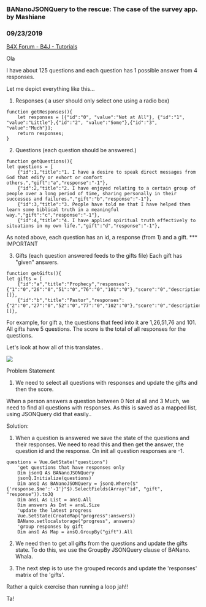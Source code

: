 ### BANanoJSONQuery to the rescue: The case of the survey app. by Mashiane
### 09/23/2019
[B4X Forum - B4J - Tutorials](https://www.b4x.com/android/forum/threads/109839/)

Ola  
  
I have about 125 questions and each question has 1 possible answer from 4 responses.  
  
Let me depict everything like this…  
  
1. Responses ( a user should only select one using a radio box)  
  

```B4X
function getResponses(){  
    let responses = [{"id":"0", "value":"Not at All"}, {"id":"1", "value":"Little"},{"id":"2", "value":"Some"},{"id":"3", "value":"Much"}];  
    return responses;  
}
```

  
  
2. Questions (each question should be answered.)  
  

```B4X
function getQuestions(){  
let questions = [  
    {"id":1,"title":"1. I have a desire to speak direct messages from God that edify or exhort or comfort others.","gift":"a","response":"-1"},  
    {"id":2,"title":"2. I have enjoyed relating to a certain group of people over a long period of time, sharing personally in their successes and failures.","gift":"b","response":"-1"},  
    {"id":3,"title":"3. People have told me that I have helped them learn some biblical truth in a meaningful way.","gift":"c","response":"-1"},  
    {"id":4,"title":"4. I have applied spiritual truth effectively to situations in my own life.","gift":"d","response":"-1"},
```

  
  
As noted above, each question has an id, a response (from 1) and a gift. \*\*\* IMPORTANT  
  
3. Gifts (each question answered feeds to the gifts file) Each gift has "given" answers.  
  

```B4X
function getGifts(){  
let gifts = [  
    {"id":"a","title":"Prophecy","responses":{"1":"0","26":"0","51":"0","76":"0","101":"0"},"score":"0","description":"","scriptures":[]},  
    {"id":"b","title":"Pastor","responses":{"2":"0","27":"0","52":"0","77":"0","102":"0"},"score":"0","description":"","scriptures":[]},
```

  
  
For example, for gift a, the questions that feed into it are 1,26,51,76 and 101. All gifts have 5 questions. The score is the total of all responses for the questions.  
  
Let's look at how all of this translates..  
  
![](https://www.b4x.com/android/forum/attachments/84150)   
  
Problem Statement  
  
1. We need to select all questions with responses and update the gifts and then the score.  
  
When a person answers a question between 0 Not al all and 3 Much, we need to find all questions with responses. As this is saved as a mapped list, using JSONQuery did that easily..  
  
Solution:  
1. When a question is answered we save the state of the questions and their responses. We need to read this and then get the answer, the question id and the response. On init all question responses are -1.  
  

```B4X
questions = Vue.GetState("questions")  
    'get questions that have responses only  
    Dim jsonQ As BANanoJSONQuery  
    jsonQ.Initialize(questions)  
    Dim ansQ As BANanoJSONQuery = jsonQ.Where($"{'response.$ne':'-1'}"$).SelectFields(Array("id", "gift", "response")).toJQ  
    Dim ansL As List = ansQ.All  
    Dim answers As Int = ansL.Size  
    'update the latest progress  
    Vue.SetState(CreateMap("progress":answers))  
    BANano.setlocalstorage("progress", answers)  
    'group responses by gift  
    Dim ansG As Map = ansQ.GroupBy("gift").All
```

  
  
2. We need then to get all gifts from the questions and update the gifts state. To do this, we use the GroupBy JSONQuery clause of BANano. Whala.  
  
3. The next step is to use the grouped records and update the 'responses' matrix of the 'gifts'.  
  
Rather a quick exercise than running a loop jah!!  
  
Ta!